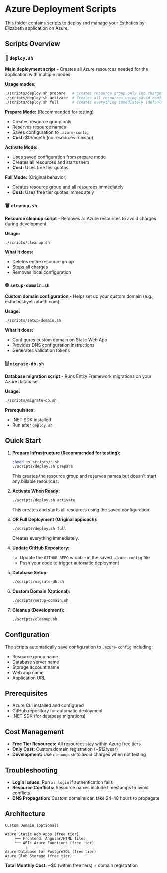 # Azure Deployment Scripts

This folder contains scripts to deploy and manage your Esthetics by Elizabeth application on Azure.

## Scripts Overview

### 🚀 `deploy.sh`
**Main deployment script** - Creates all Azure resources needed for the application with multiple modes:

**Usage modes:**
```bash
./scripts/deploy.sh prepare   # Creates resource group only (no charges)
./scripts/deploy.sh activate  # Creates all resources using saved config
./scripts/deploy.sh full      # Creates everything immediately (default)
```

**Prepare Mode:** (Recommended for testing)
- Creates resource group only
- Reserves resource names
- Saves configuration to `.azure-config`
- **Cost:** $0/month (no resources running)

**Activate Mode:**
- Uses saved configuration from prepare mode
- Creates all resources and starts them
- **Cost:** Uses free tier quotas

**Full Mode:** (Original behavior)
- Creates resource group and all resources immediately
- **Cost:** Uses free tier quotas immediately

### 🗑️ `cleanup.sh`
**Resource cleanup script** - Removes all Azure resources to avoid charges during development.

**Usage:**
```bash
./scripts/cleanup.sh
```

**What it does:**
- Deletes entire resource group
- Stops all charges
- Removes local configuration

### 🌐 `setup-domain.sh`
**Custom domain configuration** - Helps set up your custom domain (e.g., estheticsbyelizabeth.com).

**Usage:**
```bash
./scripts/setup-domain.sh
```

**What it does:**
- Configures custom domain on Static Web App
- Provides DNS configuration instructions
- Generates validation tokens

### 🗄️ `migrate-db.sh`
**Database migration script** - Runs Entity Framework migrations on your Azure database.

**Usage:**
```bash
./scripts/migrate-db.sh
```

**Prerequisites:**
- .NET SDK installed
- Run after `deploy.sh`

## Quick Start

1. **Prepare Infrastructure (Recommended for testing):**
   ```bash
   chmod +x scripts/*.sh
   ./scripts/deploy.sh prepare
   ```
   This creates the resource group and reserves names but doesn't start any billable resources.

2. **Activate When Ready:**
   ```bash
   ./scripts/deploy.sh activate
   ```
   This creates and starts all resources using the saved configuration.

3. **OR Full Deployment (Original approach):**
   ```bash
   ./scripts/deploy.sh full
   ```
   Creates everything immediately.

4. **Update GitHub Repository:**
   - Update the `GITHUB_REPO` variable in the saved `.azure-config` file
   - Push your code to trigger automatic deployment

5. **Database Setup:**
   ```bash
   ./scripts/migrate-db.sh
   ```

6. **Custom Domain (Optional):**
   ```bash
   ./scripts/setup-domain.sh
   ```

7. **Cleanup (Development):**
   ```bash
   ./scripts/cleanup.sh
   ```

## Configuration

The scripts automatically save configuration to `.azure-config` including:
- Resource group name
- Database server name
- Storage account name
- Web app name
- Application URL

## Prerequisites

- Azure CLI installed and configured
- GitHub repository for automatic deployment
- .NET SDK (for database migrations)

## Cost Management

- **Free Tier Resources:** All resources stay within Azure free tiers
- **Only Cost:** Custom domain registration (~$12/year)
- **Development:** Use `cleanup.sh` to avoid charges when not testing

## Troubleshooting

- **Login Issues:** Run `az login` if authentication fails
- **Resource Conflicts:** Resource names include timestamps to avoid conflicts
- **DNS Propagation:** Custom domains can take 24-48 hours to propagate

## Architecture

```
Custom Domain (optional)
    ↓
Azure Static Web Apps (free tier)
    ├── Frontend: Angular/HTML files
    └── API: Azure Functions (free tier)
         ↓
Azure Database for PostgreSQL (free tier)
Azure Blob Storage (free tier)
```

**Total Monthly Cost:** ~$0 (within free tiers) + domain registration
